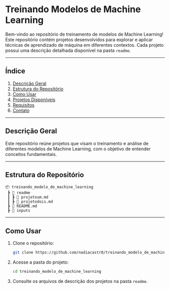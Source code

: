 # **Treinando Modelos de Machine Learning**

Bem-vindo ao repositório de treinamento de modelos de Machine Learning! Este repositório contém projetos desenvolvidos para explorar e aplicar técnicas de aprendizado de máquina em diferentes contextos. Cada projeto possui uma descrição detalhada disponível na pasta `readme`.

---

## **Índice**
1. [Descrição Geral](#descrição-geral)
2. [Estrutura do Repositório](#estrutura-do-repositório)
3. [Como Usar](#como-usar)
4. [Projetos Disponíveis](#projetos-disponíveis)
5. [Requisitos](#requisitos)
6. [Contato](#contato)

---

## **Descrição Geral**
Este repositório reúne projetos que visam o treinamento e análise de diferentes modelos de Machine Learning, com o objetivo de entender conceitos fundamentais.

---

## **Estrutura do Repositório**
```
📦 treinando_modelo_de_machine_learning
 ┣ 📂 readme
 ┃ ┣ 📜 projetoum.md
 ┃ ┣ 📜 projetodois.md
 ┣ 📜 README.md
 ┣ 📂 inputs
```

---

## **Como Usar**
1. Clone o repositório:
   ```bash
   git clone https://github.com/nadiacastr0/treinando_modelo_de_machine_learning.git
   ```
2. Acesse a pasta do projeto:
   ```bash
   cd treinando_modelo_de_machine_learning
   ```
3. Consulte os arquivos de descrição dos projetos na pasta `readme`.
